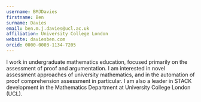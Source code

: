 ```yaml
---
username: BMJDavies
firstname: Ben
surname: Davies
email: ben.m.j.davies@ucl.ac.uk
affiliation: University College London 
website: daviesben.com
orcid: 0000-0003-1134-7205
---
```

I work in undergraduate mathematics education, focused primarily on the assessment of proof and argumentation. I am
interested in novel assessment approaches of university mathematics, and in the automation of proof comprehension assessment in particular. I am
also a leader in STACK development in the Mathematics Department at University College London (UCL).

